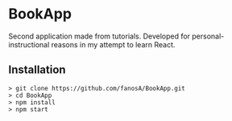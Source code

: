 # BookApp

Second application made from tutorials. Developed for personal-instructional reasons in my attempt to learn React.

## Installation
	> git clone https://github.com/fanosA/BookApp.git
	> cd BookApp
	> npm install
	> npm start
